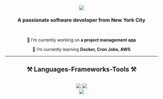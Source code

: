 <h1 align="center">
    <img src="https://readme-typing-svg.herokuapp.com/?font=Righteous&size=35&center=true&vCenter=true&width=500&height=70&duration=4000&lines=Hi+There!+👋;+I'm+Anthony!;" />
</h1>

<h3 align="center">A passionate software developer from New York City</h3>

<br/>

<div align="center">
 
 🔭 I’m currently working on **a project management app**
 
 🌱 I’m currently learning **Docker, Cron Jobs, AWS**

 </div>

 <hr/>
 
<h2 align="center">⚒️ Languages-Frameworks-Tools ⚒️</h2>
<br/>
<div align="center">
    <img src="https://skillicons.dev/icons?i=react,bootstrap,mui,html,css,vscode,github,figma,tailwind,git,aws,postgres" />
    <img src="https://skillicons.dev/icons?i=nodejs,python,javascript,typescript,express,firebase,mongodb,java,nextjs,mysql" /><br>
    <img src="https://skillicons.dev/icons?i=graphql,kubernetes,materialui,nuxtjs,redis,sqlite,supabase,tailwind" /><br>
</div>

<br/>
